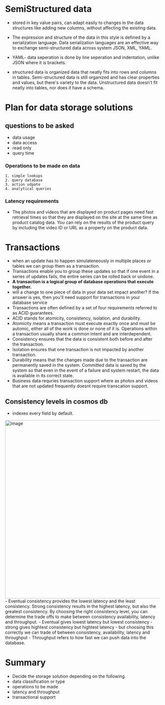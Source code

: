 # SemiStructured data
- stored in key value pairs, can adapt easily to changes in the data structures like adding new columns, without affecting the existing data.
-  The expression and structure of the data in this style is defined by a serialization language. Data serialization languages are an effective way to exchange semi-structured data across system JSON, XML, YAML.
- YAML- data seperation is done by line seperation and indentation, unlike JSON where it is brackets.

- structured data is organized data that neatly fits into rows and columns in tables. Semi-structured data is still organized and has clear properties and values, but there's variety to the data. Unstructured data doesn't fit neatly into tables, nor does it have a schema.

# Plan for data storage solutions
## questions to be asked
- data usage
- data access
- read only
- query time
### Operations to be made on data
    1. simple lookups
    2. query database
    3. action udpate
    4. analytical queries
### Latency requirements
- The photos and videos that are displayed on product pages need fast retrieval times so that they are displayed on the site at the same time as product catalog data. You can rely on the results of the product query by including the video ID or URL as a property on the product data.

# Transactions
- when an update has to happen simulateneously in multiple places or tables we can group them as a transaction.
- Transactions enable you to group these updates so that if one event in a series of updates fails, the entire series can be rolled back or undone.
- **A transaction is a logical group of database operations that execute together.**
- will a change to one piece of data in your data set impact another? If the answer is yes, then you'll need support for transactions in your database service
- Transactions are often defined by a set of four requirements referred to as ACID guarantees.
- ACID stands for atomicity, consistency, isolation, and durability.
- Atomicity means a transaction must execute exactly once and must be automic, either all of the work is done or none of it is. Operations within a transaction usually share a common intent and are interdependent.
- Consistency ensures that the data is consistent both before and after the transaction.
- Isolation ensures that one transaction is not impacted by another transaction.
- Durability means that the changes made due to the transaction are permanently saved in the system. Committed data is saved by the system so that even in the event of a failure and system restart, the data is available in its correct state.
- Business data requries transaction support where as photos and videos that are not updated frequently doesnt require transcation support.
## Consistency levels in cosmos db
- indexes every field by default.
<img width="581" alt="image" src="https://github.com/deepakgowtham/Datascience_Basics/assets/47908891/b6bbbaab-79ad-4379-846d-2d7f833ccc0a">
- Eventual consistency provides the lowest latency and the least consistency. Strong consistency results in the highest latency, but also the greatest consistency. By choosing the right consistency level, you can determine the trade offs to make between consistency availability, latency and throughput.
- Eventual gives lowest latency but lowest consistency
- strong gives hightest consistency but hightest latency
- but choosing this correctly we can trade of between consistency, availability, latency and throughput
- Throughput refers to how fast we can push data into the database.

# Summary
- Decide the storage solution depending on the following.
- data classification or type
- operations to be made
- latency and throughput
- transactional support
